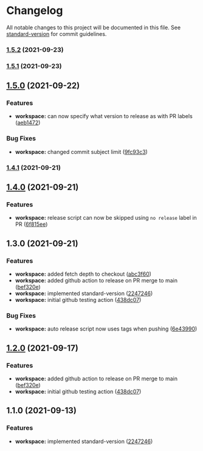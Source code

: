 # Changelog

All notable changes to this project will be documented in this file. See [standard-version](https://github.com/conventional-changelog/standard-version) for commit guidelines.

### [1.5.2](https://github.com/TClark1011/js-ts-template-repo/compare/v1.5.1...v1.5.2) (2021-09-23)

### [1.5.1](https://github.com/TClark1011/js-ts-template-repo/compare/v1.5.0...v1.5.1) (2021-09-23)

## [1.5.0](https://github.com/TClark1011/js-ts-template-repo/compare/v1.4.1...v1.5.0) (2021-09-22)


### Features

* **workspace:** can now specify what version to release as with PR labels ([aeb1472](https://github.com/TClark1011/js-ts-template-repo/commit/aeb1472f0913f7ee316886fe29afb38ee900eda9))


### Bug Fixes

* **workspace:** changed commit subject limit ([9fc93c3](https://github.com/TClark1011/js-ts-template-repo/commit/9fc93c334778191d6bba419bb6a804b5be0c684e))

### [1.4.1](https://github.com/TClark1011/js-ts-template-repo/compare/v1.4.0...v1.4.1) (2021-09-21)

## [1.4.0](https://github.com/TClark1011/js-ts-template-repo/compare/v1.3.0...v1.4.0) (2021-09-21)


### Features

* **workspace:** release script can now be skipped using `no release` label in PR ([6f815ee](https://github.com/TClark1011/js-ts-template-repo/commit/6f815eec2b7754a639fca44265ec3c2c82fe2e97))

## 1.3.0 (2021-09-21)


### Features

* **workspace:** added fetch depth to checkout ([abc3f60](https://github.com/TClark1011/js-ts-template-repo/commit/abc3f600ac6c16db02c6a27c8a89ec36da933c76))
* **workspace:** added github action to release on PR merge to main ([bef320e](https://github.com/TClark1011/js-ts-template-repo/commit/bef320ecd4c77b4437f832a8f7b0c6a93d125b72))
* **workspace:** implemented standard-version ([2247246](https://github.com/TClark1011/js-ts-template-repo/commit/22472461f208d3c4f58e55f156b2989828e9d723))
* **workspace:** initial github testing action ([438dc07](https://github.com/TClark1011/js-ts-template-repo/commit/438dc0782857e56a5ab7af6aa48c8424a0926af4))


### Bug Fixes

* **workspace:** auto release script now uses tags when pushing ([6e43990](https://github.com/TClark1011/js-ts-template-repo/commit/6e43990833a2b57588f90207ccd4b08d9030c4bf))

## [1.2.0](https://github.com/TClark1011/js-ts-template-repo/compare/v1.1.0...v1.2.0) (2021-09-17)


### Features

* **workspace:** added github action to release on PR merge to main ([bef320e](https://github.com/TClark1011/js-ts-template-repo/commit/bef320ecd4c77b4437f832a8f7b0c6a93d125b72))
* **workspace:** initial github testing action ([438dc07](https://github.com/TClark1011/js-ts-template-repo/commit/438dc0782857e56a5ab7af6aa48c8424a0926af4))

## 1.1.0 (2021-09-13)


### Features

* **workspace:** implemented standard-version ([2247246](https://github.com/TClark1011/js-ts-template-repo/commit/22472461f208d3c4f58e55f156b2989828e9d723))
